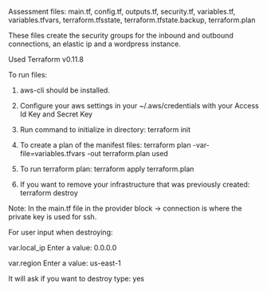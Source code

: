 
Assessment files: 
main.tf,
config.tf,
outputs.tf,
security.tf,
variables.tf,
variables.tfvars,
terraform.tfsstate,
terraform.tfstate.backup,
terraform.plan

These files create the security groups for the inbound and outbound connections, an elastic ip and a wordpress instance.

Used Terraform v0.11.8

To run files:

1. aws-cli should be installed.  

2. Configure your aws settings in your ~/.aws/credentials with your Access Id Key and Secret Key 

3. Run command to initialize in directory: 
terraform init 

4. To create a plan of the manifest files:
terraform plan -var-file=variables.tfvars -out terraform.plan
used
5. To run terraform plan:
terraform apply terraform.plan

6. If you want to remove your infrastructure that was previously created:
terraform destroy

Note: In the main.tf file in the provider block -> connection is where the private key is used for ssh. 

For user input when destroying:

var.local_ip
Enter a value: 
0.0.0.0

var.region
Enter a value: 
us-east-1

It will ask if you want to destroy type: yes


